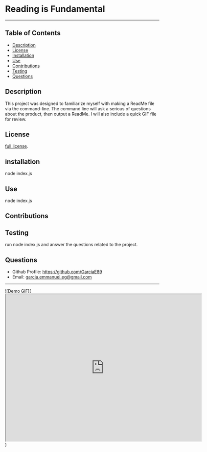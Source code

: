 # Reading is Fundamental 
--- 
## Table of Contents
* [Description](#description)
* [License](#license)
* [Installation](#installation)
* [Use](#use)
* [Contributions](#contributions)
* [Testing](#testing)
* [Questions](#questions)
## Description
This project was designed to familiarize myself with making a ReadMe file via the command-line. The command line will ask a serious of questions about the product, then output a ReadMe. I will also include a quick GIF file for review. 
## License
[full license](opensource.org/license/MIT).
## installation
node index.js
## Use 
node index.js
## Contributions

## Testing
run node index.js and answer the questions related to the project.
## Questions 
- Github Profile: https://github.com/GarciaE89
- Email: garcia.emmanuel.eg@gmail.com
---
![Demo GIF](<iframe src="https://drive.google.com/file/d/1eBX3fvldz7dcxGQuzvdmgfrcULsG2ZZl/preview" width="640" height="480"></iframe>)